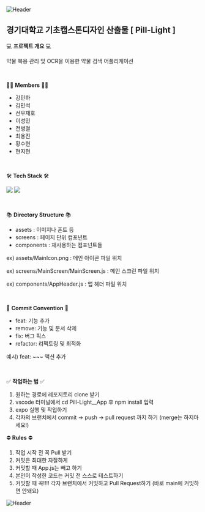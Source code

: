 ![Header](https://capsule-render.vercel.app/api?type=waving&color=auto&height=300&section=header&text=Pill-Light&fontSize=100)
## 경기대학교 기초캡스톤디자인 산출물 [ Pill-Light ]


💻 **프로젝트 개요** 💻


약물 복용 관리 및 OCR을 이용한 약물 검색 어플리케이션

<br>

👨‍💻 **Members** 👨‍💻
- 강민하
- 김민석
- 선우재호
- 이성민
- 전병철
- 최용진
- 황수현
- 현지현

<br>


🛠 **Tech Stack** 🛠

<img src="https://img.shields.io/badge/JavaScript-F7DF1E?style=flat-square&logo=javascript&logoColor=black"/> <img src="https://img.shields.io/badge/React Native-61DAFB?style=flat-square&logo=React&logoColor=black"/>

<br>

📚 **Directory Structure** 📚
- assets : 이미지나 폰트 등
- screens : 페이지 단위 컴포넌트
- components : 재사용하는 컴포넌트들


ex) assets/MainIcon.png : 메인 아이콘 파일 위치

ex) screens/MainScreen/MainScreen.js : 메인 스크린 파일 위치

ex) components/AppHeader.js : 앱 헤더 파일 위치

<br>

📜 **Commit Convention** 📜
- feat: 기능 추가
- remove: 기능 및 문서 삭제
- fix: 버그 픽스
- refactor: 리팩토링 및 최적화

예시) feat: ~~~ 액션 추가

<br>

✅ **작업하는 법** ✅

1. 원하는 경로에 레포지토리 clone 받기
2. vscode 터미널에서 cd Pill-Light__App 후 npm install 입력
3. expo 실행 및 작업하기
4. 각자의 브랜치에서 commit -> push -> pull request 까지 하기 (merge는 하지마세요!)

⛔ **Rules** ⛔

1. 작업 시작 전 꼭 Pull 받기
2. 커밋은 최대한 자잘하게
3. 커밋할 때 App.js는 빼고 하기
4. 본인이 작성한 코드는 커밋 전 스스로 테스트하기
5. 커밋할 때 꼭!!!! 각자 브랜치에서 커밋하고 Pull Request하기 (바로 main에 커밋하면 안돼요)

![Header](https://capsule-render.vercel.app/api?type=waving&color=auto&height=100&section=footer)
